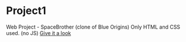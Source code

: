# Project1
Web Project - SpaceBrother (clone of Blue Origins)
Only HTML and CSS used.
(no JS)
[Give it a look](https://bravestone9.github.io/Project1/project1.html)
